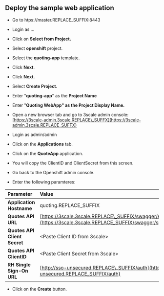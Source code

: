 ## Deploy the sample web application

* Go to htps://master.REPLACE\_SUFFIX:8443
* Login as ...
* Click on **Select from Project.**
* Select **openshift** project.
* Select the **quoting-app** template.
* Click **Next**.
* Click **Next.**
* Select **Create Project.**
* Enter "**quoting-app**" as the **Project Name**
* Enter "**Quoting WebApp" **as the** Project Display Name.**
* Open a new browser tab and go to 3scale admin console: [https://3scale-admin.3scale.REPLACE\_SUFFX](https://3scale-admin.3scale.REPLACE_SUFFX)
* Login as admin/admin
* Click on the **Applications** tab.
* Click on the **QuoteApp** application.
* You will copy the ClientID and ClientSecret from this screen.

* Go back to the Openshift admin console.

* Enter the following paramteres:

| Parameter | Value |
| :--- | :--- |
| **Application Hostname** | quoting.REPLACE\_SUFFIX |
| **Quotes API URL** | [https://3scale.3scale.REPLACE\_SUFFIX/swagger/spec/quotes.json](https://3scale.3scale.REPLACE_SUFFIX/swagger/spec/quotes.json) |
| **Quotes API Client Secret** | &lt;Paste Client ID from 3scale&gt; |
| **Quotes API ClientID** | &lt;Paste Client Secret from 3scale&gt; |
| **RH Single Sign-On URL** | [http://sso-unsecured.REPLACE\_SUFFIX/auth](http://sso-unsecured.REPLACE_SUFFIX/auth) |

* Click on the **Create** button.



